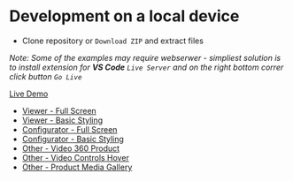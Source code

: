 # Development on a local device

- Clone repository or `Download ZIP` and extract files

_Note: Some of the examples may require webserwer - simpliest solution is to install extension for **VS Code** `Live Server` and on the right bottom correr click button `Go Live`_

[Live Demo](https://alterproduct.github.io/examples-vanilla-js)

- [Viewer - Full Screen](https://alterproduct.github.io/examples-vanilla-js/viewer-full-screen)
- [Viewer - Basic Styling](https://alterproduct.github.io/examples-vanilla-js/viewer-basic-styling)
- [Configurator - Full Screen](https://alterproduct.github.io/examples-vanilla-js/configurator-full-screen)
- [Configurator - Basic Styling](https://alterproduct.github.io/examples-vanilla-js/configurator-basic-styling)
- [Other - Video 360 Product](https://alterproduct.github.io/examples-vanilla-js/other-video-360-product-loop)
- [Other - Video Controls Hover](https://alterproduct.github.io/examples-vanilla-js/other-video-controls-hover)
- [Other - Product Media Gallery](https://alterproduct.github.io/examples-vanilla-js/other-product-media-gallery)
